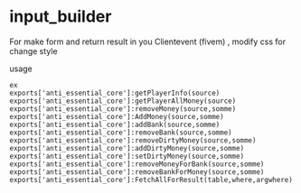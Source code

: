 # input_builder
For make form and return result in you Clientevent (fivem) , modify css for change style


usage

    ex
    exports['anti_essential_core']:getPlayerInfo(source)
    exports['anti_essential_core']:getPlayerAllMoney(source)
    exports['anti_essential_core']:removeMoney(source,somme)
    exports['anti_essential_core']:AddMoney(source,somme)
    exports['anti_essential_core']:addBank(source,somme)
    exports['anti_essential_core']:removeBank(source,somme)
    exports['anti_essential_core']:removeDirtyMoney(source,somme)
    exports['anti_essential_core']:addDirtyMoney(source,somme)
    exports['anti_essential_core']:setDirtyMoney(source,somme)
    exports['anti_essential_core']:removeMoneyForBank(source,somme)
    exports['anti_essential_core']:removeBankForMoney(source,somme)
    exports['anti_essential_core']:FetchAllForResult(table,where,argwhere)
